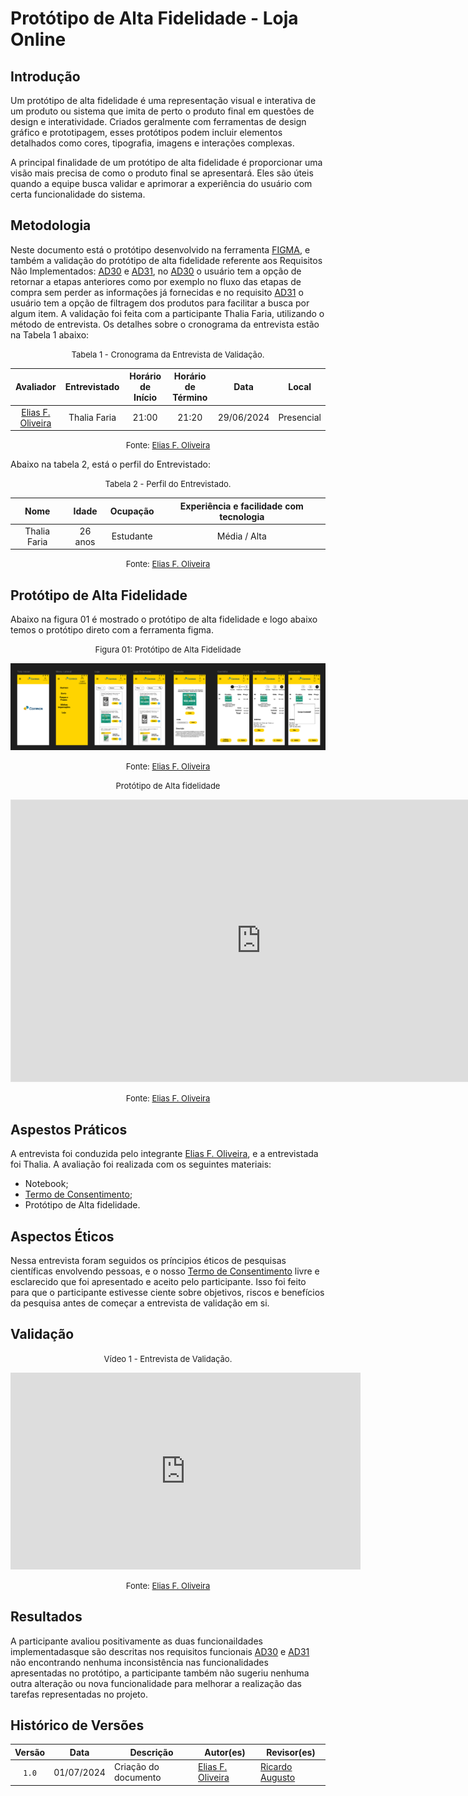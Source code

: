 # Protótipo de Alta Fidelidade - Loja Online

## Introdução

Um protótipo de alta fidelidade é uma representação visual e interativa de um produto ou sistema que imita de perto o produto final em questões de design e interatividade. Criados geralmente com ferramentas de design gráfico e prototipagem, esses protótipos podem incluir elementos detalhados como cores, tipografia, imagens e interações complexas.

A principal finalidade de um protótipo de alta fidelidade é proporcionar uma visão mais precisa de como o produto final se apresentará. Eles são úteis quando a equipe busca validar e aprimorar a experiência do usuário com certa funcionalidade do sistema.

## Metodologia

Neste documento está o protótipo desenvolvido na ferramenta [FIGMA](https://www.figma.com/), e também a validação do protótipo de alta fidelidade referente aos  Requisitos Não Implementados: [AD30]((https://mmclovin.github.io/2024.1-App_Correios/elicitacao/tecnicas/questionario/#funcionais)) e [AD31](https://mmclovin.github.io/2024.1-App_Correios/elicitacao/tecnicas/questionario/#funcionais), no [AD30]((https://mmclovin.github.io/2024.1-App_Correios/elicitacao/tecnicas/questionario/#funcionais)) o usuário tem a opção de retornar a etapas anteriores como por exemplo no fluxo das etapas de compra sem perder as informações já fornecidas e no requisito [AD31](https://mmclovin.github.io/2024.1-App_Correios/elicitacao/tecnicas/questionario/#funcionais) o usuário tem a opção de filtragem dos produtos para facilitar a busca por algum item. A validação foi feita com a participante Thalia Faria, utilizando o método de entrevista. Os detalhes sobre o cronograma da entrevista estão na Tabela 1 abaixo:

<font size="2"><p style="text-align: center">Tabela 1 - Cronograma da Entrevista de Validação.</p></font>

<center markdown="1">

|Avaliador|Entrevistado| Horário de Início| Horário de Término| Data| Local|
|:---:|:----:|:----:|:----:|:----:|:-----:|
|[Elias F. Oliveira][EliasGH]| Thalia Faria | 21:00| 21:20 | 29/06/2024| Presencial|

</center>

<font size="2"><p style="text-align: center">Fonte: [Elias F. Oliveira][EliasGH]</p></font>

Abaixo na tabela 2, está o perfil do Entrevistado:

<font size="2"><p style="text-align: center">Tabela 2 - Perfil do Entrevistado.</p></font>

<center markdown="1">

|Nome| Idade| Ocupação| Experiência e facilidade com tecnologia|
|:---:|:----:|:----:|:----:|
|Thalia Faria | 26 anos | Estudante |Média / Alta|

<font size="2"><p style="text-align: center">Fonte: [Elias F. Oliveira][EliasGH]</p></font>

</center>

## Protótipo de Alta Fidelidade

Abaixo na figura 01 é mostrado o protótipo de alta fidelidade e logo abaixo temos o protótipo direto com a ferramenta figma.

<font size="2"><p style="text-align: center">Figura 01: Protótipo de Alta Fidelidade</p></font>

![Imagem do Protótipo](../assets/prints_verificacao/elias/validacao_loja/prototipo_loja.png)

<font size="2"><p style="text-align: center">Fonte: [Elias F. Oliveira][EliasGH]</p></font>

<center markdown="1">

<font size="2"><p style="text-align: center">Protótipo de Alta fidelidade</p></font>

</center>

<iframe style="border: 1px solid rgba(0, 0, 0, 0.1);" width="800" height="450" src="https://www.figma.com/embed?embed_host=share&url=https%3A%2F%2Fwww.figma.com%2Fdesign%2FoIqY7JrIoyNuYORlTIfR73%2FApp-Coreios---Requisitos-de-Software%3Fnode-id%3D0-1%26t%3DU9CPwVaoOkJJHh7b-1" allowfullscreen></iframe>

<font size="2"><p style="text-align: center">Fonte: [Elias F. Oliveira][EliasGH]</p></font>


</center>

## Aspestos Práticos

A entrevista foi conduzida pelo integrante [Elias F. Oliveira][EliasGH], e a entrevistada foi Thalia. A avaliação foi realizada com os seguintes materiais:

- Notebook;
- [Termo de Consentimento](../assets/Termo_de_consentimento-imagem&voz.pdf);
- Protótipo de Alta fidelidade.


## Aspectos Éticos

Nessa entrevista foram seguidos os príncipios éticos de pesquisas científicas envolvendo pessoas, e o nosso [Termo de Consentimento](../assets/Termo_de_consentimento-imagem&voz.pdf) livre e esclarecido que foi apresentado e aceito pelo participante. Isso foi feito para que o participante estivesse ciente sobre objetivos, riscos e benefícios da pesquisa antes de começar a entrevista de validação em si.


## Validação 

<font size="2"><p style="text-align: center">Vídeo 1 - Entrevista de Validação.</p></font>

<center markdown="1">

<iframe width="560" height="315" src="https://www.youtube.com/embed/w0WumDYDxsY" title="YouTube video player" frameborder="0" allow="accelerometer; autoplay; clipboard-write; encrypted-media; gyroscope; picture-in-picture; web-share" referrerpolicy="strict-origin-when-cross-origin" allowfullscreen></iframe>

</center>

<font size="2"><p style="text-align: center">Fonte: [Elias F. Oliveira][EliasGH]</p></font>


## Resultados
A participante avaliou positivamente as duas funcionaildades implementadasque são descritas nos requisitos funcionais [AD30]((https://mmclovin.github.io/2024.1-App_Correios/elicitacao/tecnicas/questionario/#funcionais)) e [AD31](https://mmclovin.github.io/2024.1-App_Correios/elicitacao/tecnicas/questionario/#funcionais) não encontrando nenhuma inconsistência nas funcionalidades apresentadas no protótipo, a participante também não sugeriu nenhuma outra alteração ou nova funcionalidade para melhorar a realização das tarefas representadas no projeto.


## Histórico de Versões

| Versão | Data | Descrição | Autor(es) | Revisor(es) |
| :----: | :--: | --------- | ----------- | ------ |
| `1.0`  | 01/07/2024 | Criação do documento | [Elias F. Oliveira][EliasGH] | [Ricardo Augusto][RicardoGH] |

[ClaudioGH]: https://github.com/claudiohsc
[DaniloGH]: https://github.com/Danilo-Carvalho-Antunes
[EliasGH]: https://github.com/EliasOliver21
[GabrielBGH]: https://github.com/Bertolazi
[GabrielFGH]: https://github.com/MMcLovin
[PabloGH]: https://github.com/pabloheika
[RicardoGH]: https://www.github.com/avmricardo
